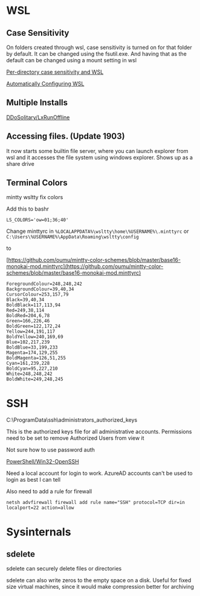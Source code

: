 # WSL

## Case Sensitivity

On folders created through wsl, case sensitivity is turned on for that folder by
default. It can be changed using the fsutil.exe. And having that as the default
can be changed using a mount setting in wsl

[Per-directory case sensitivity and WSL](https://blogs.msdn.microsoft.com/commandline/2018/02/28/per-directory-case-sensitivity-and-wsl/)

[Automatically Configuring WSL](https://blogs.msdn.microsoft.com/commandline/2018/02/07/automatically-configuring-wsl/)

## Multiple Installs

[DDoSolitary/LxRunOffline](https://github.com/DDoSolitary/LxRunOffline)

## Accessing files. (Update 1903)

It now starts some builtin file server, where you can launch explorer from wsl
and it accesses the file system using windows explorer. Shows up as a share
drive

## Terminal Colors

mintty wsltty fix colors

Add this to bashr

    LS_COLORS='ow=01;36;40'

Change minttyrc in `%LOCALAPPDATA%\wsltty\home\%USERNAME%\.minttyrc` or
`C:\Users\%USERNAME%\AppData\Roaming\wsltty\config`

to

[https://github.com/oumu/mintty-color-schemes/blob/master/base16-monokai-mod.minttyrc](https://github.com/oumu/mintty-color-schemes/blob/master/base16-monokai-mod.minttyrc)

    ForegroundColour=248,248,242
    BackgroundColour=39,40,34
    CursorColour=253,157,79
    Black=39,40,34
    BoldBlack=117,113,94
    Red=249,38,114
    BoldRed=204,6,78
    Green=166,226,46
    BoldGreen=122,172,24
    Yellow=244,191,117
    BoldYellow=240,169,69
    Blue=102,217,239
    BoldBlue=33,199,233
    Magenta=174,129,255
    BoldMagenta=126,51,255
    Cyan=161,239,228
    BoldCyan=95,227,210
    White=248,248,242
    BoldWhite=249,248,245

# SSH

C:\ProgramData\ssh\administrators_authorized_keys

This is the authorized keys file for all administrative accounts. Permissions
need to be set to remove Authorized Users from view it

Not sure how to use password auth

[PowerShell/Win32-OpenSSH](https://github.com/PowerShell/Win32-OpenSSH/wiki/Install-Win32-OpenSSH)

Need a local account for login to work. AzureAD accounts can't be used to login
as best I can tell

Also need to add a rule for firewall

```
netsh advfirewall firewall add rule name="SSH" protocol=TCP dir=in localport=22 action=allow
```

# Sysinternals

## sdelete

sdelete can securely delete files or directories

sdelete can also write zeros to the empty space on a disk. Useful for fixed size
virtual machines, since it would make compression better for archiving
